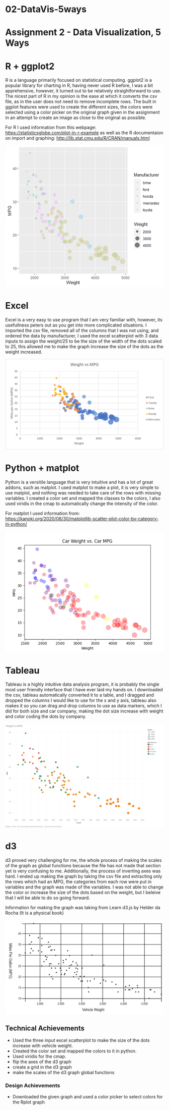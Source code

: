 # 02-DataVis-5ways

Assignment 2 - Data Visualization, 5 Ways  
===

# R + ggplot2

R is a language primarily focused on statistical computing.
ggplot2 is a popular library for charting in R, having never used R before, I was a bit apprehensive, however, it turned out to be relatively
straightforward to use. The nicest part of R in my opinion is the ease at which it converts the csv file, as in the user does not need to
remove incomplete rows. The built in ggplot features were used to create the different sizes, the colors were selected using a color picker on the 
original graph given in the assignment in an attempt to create an image as close to the original as possible.

For R I used information from this webpage: https://statisticsglobe.com/plot-in-r-example as well as the R documentaion on import and graphing: http://lib.stat.cmu.edu/R/CRAN/manuals.html

![RStudioImage](img/Assignment2Rplot.png)

# Excel

Excel is a very easy to use program that I am very familiar with, however, its usefullness peters out as you get into more complicated situations.
I imported the csv file, removed all of the columns that I was not using, and ordered the data by manufacturer, I used the excel scatterplot with 3
data inputs to assign the weight/25 to be the size of the width of the dots scaled to 25, this allowed me to make the graph increase the size of the dots as the
weight increased.

![ExcelImage](img/Assignment2Excel.png)

# Python + matplot

Python is a versitile language that is very intuitive and has a lot of great addons, such as matplot. 
I used matplot to make a plot, it is very simple to use matplot, and nothing was needed to take care
of the rows with missing variables. I created a color set and mapped the classes to the colors, I also
used viridis in the cmap to automatically change the intensity of the color.

For matplot I used information from: https://kanoki.org/2020/08/30/matplotlib-scatter-plot-color-by-category-in-python/

![PythonImage](img/PythonAssignment2Image.png)

# Tableau

Tableau is a highly intuitive data analysis program, it is probably the single most user friendly
interface that I have ever laid my hands on. I downloaded the csv, tableau automatically converted 
it to a table, and I dragged and dropped the columns I would like to use for the x and y axis,
tableau also makes it so you can drag and drop columns to use as data markers, which I did for both
size and car company, making the dot size increase with weight and color coding the dots by company.

![TableauImage](img/TableauImage.png)

# d3

d3 proved very challenging for me, the whole process of making the scales of the graph as global functions
because the file has not made that section yet is very confusing to me. Additionally, the process of 
inverting axes was hard. I ended up making the graph by taking the csv file and extracting only the
rows which had an MPG, the categories from each row were put in variables and the graph was made of the variables.
I was not able to change the color or increase the size of the dots based on the weight, but I beleive that I will
be able to do so going forward.

Information for making the graph was taking from Learn d3.js by Helder da Rocha 
(It is a physical book)

![d3Image](img/d3Image.png)

## Technical Achievements
- Used the three input excel scatterplot to make the size of the dots increase with vehicle weight.
- Created the color set and mapped the colors to it in python.
- Used viridis for the cmap.
- flip the axes of the d3 graph
- create a grid in the d3 graph
- make the scales of the d3 graph global functions

### Design Achievements
- Downloaded the given graph and used a color picker to select colors for the Rplot graph
